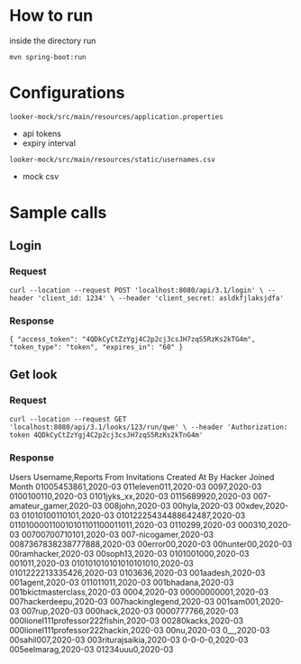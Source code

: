 # How to run

inside the directory run

`mvn spring-boot:run`

# Configurations

`looker-mock/src/main/resources/application.properties` 
* api tokens
* expiry interval

`looker-mock/src/main/resources/static/usernames.csv`
* mock csv

# Sample calls

## Login

### Request

`curl --location --request POST 'localhost:8080/api/3.1/login' \
 --header 'client_id: 1234' \
 --header 'client_secret: asldkfjlaksjdfa'`

### Response

`{
     "access_token": "4QDkCyCtZzYgj4C2p2cj3csJH7zqS5RzKs2kTG4m",
     "token_type": "token",
     "expires_in": "60"
 }`

## Get look

### Request

`curl --location --request GET 'localhost:8080/api/3.1/looks/123/run/qwe' \
 --header 'Authorization: token 4QDkCyCtZzYgj4C2p2cj3csJH7zqS5RzKs2kTnG4m'`
 
 ### Response
 
 Users Username,Reports From Invitations Created At By Hacker Joined Month
 01005453861,2020-03
 011eleven011,2020-03
 0097,2020-03
 0100100110,2020-03
 0101jyks_xx,2020-03
 0115689920,2020-03
 007-amateur_gamer,2020-03
 008john,2020-03
 00hyla,2020-03
 00xdev,2020-03
 01010100110101,2020-03
 01012225434488642487,2020-03
 011010000110010101101100011011,2020-03
 0110299,2020-03
 000310,2020-03
 00700700710101,2020-03
 007-nicogamer,2020-03
 0087367838238777888,2020-03
 00error00,2020-03
 00hunter00,2020-03
 00ramhacker,2020-03
 00soph13,2020-03
 0101001000,2020-03
 001011,2020-03
 010101010101010101010,2020-03
 0101222213335426,2020-03
 0103636,2020-03
 001aadesh,2020-03
 001agent,2020-03
 011011011,2020-03
 001bhadana,2020-03
 001bkictmasterclass,2020-03
 0004,2020-03
 00000000001,2020-03
 007hackerdeepu,2020-03
 007hackinglegend,2020-03
 001sam001,2020-03
 007rup,2020-03
 000hack,2020-03
 0000777766,2020-03
 000lionel111professor222fishin,2020-03
 00280kacks,2020-03
 000lionel111professor222hackin,2020-03
 00nu,2020-03
 0__,2020-03
 00sahil007,2020-03
 003riturajsaikia,2020-03
 0-0-0-0,2020-03
 005eelmarag,2020-03
 01234uuu0,2020-03